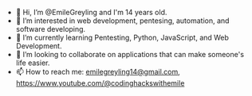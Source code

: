 - 👋 Hi, I’m @EmileGreyling and I'm 14 years old.
- 👀 I’m interested in web development, pentesing, automation, and software developing.
- 🌱 I’m currently learning Pentesting, Python, JavaScript, and Web Development.
- 💞️ I’m looking to collaborate on applications that can make someone's life easier.
- 📫 How to reach me: emilegreyling14@gmail.com, https://www.youtube.com/@codinghackswithemile

<!---
EmileGreyling/EmileGreyling is a ✨ special ✨ repository because its `README.md` (this file) appears on your GitHub profile.
You can click the Preview link to take a look at your changes.
--->
